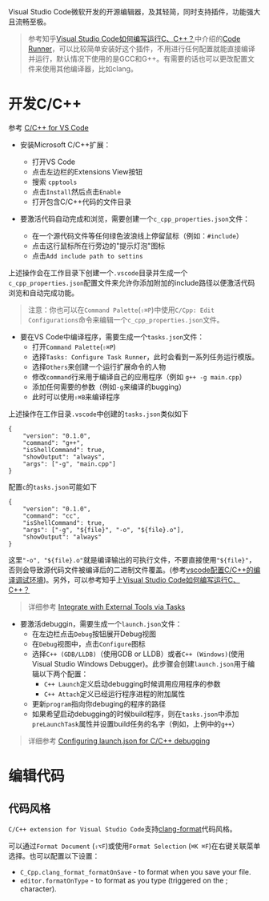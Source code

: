 Visual Studio Code微软开发的开源编辑器，及其轻简，同时支持插件，功能强大且流畅至极。

> 参考知乎[Visual Studio Code如何编写运行C、C++？](https://www.zhihu.com/question/30315894)中介绍的[Code Runner](https://marketplace.visualstudio.com/items?itemName=formulahendry.code-runner)，可以比较简单安装好这个插件，不用进行任何配置就能直接编译并运行，默认情况下使用的是GCC和G++。有需要的话也可以更改配置文件来使用其他编译器，比如clang。

# 开发C/C++

参考 [C/C++ for VS Code](https://code.visualstudio.com/docs/languages/cpp)

* 安装Microsoft C/C++扩展：
  * 打开VS Code
  * 点击左边栏的Extensions View按钮
  * 搜索 `cpptools`
  * 点击`Install`然后点击`Enable`
  * 打开包含C/C++代码的文件目录

* 要激活代码自动完成和浏览，需要创建一个`c_cpp_properties.json`文件：
  * 在一个源代码文件等任何绿色波浪线上停留鼠标（例如：`#include`）
  * 点击这行鼠标所在行旁边的"提示灯泡"图标
  * 点击`Add include path to settins`

上述操作会在工作目录下创建一个`.vscode`目录并生成一个`c_cpp_properties.json`配置文件来允许你添加附加的include路径以便激活代码浏览和自动完成功能。

> 注意：你也可以在`Command Palette`(`⇧⌘P`)中使用`C/Cpp: Edit Configurations`命令来编辑一个`c_cpp_properties.json`文件。

* 要在VS Code中编译程序，需要生成一个`tasks.json`文件：
  * 打开`Command Palette`(`⇧⌘P`)
  * 选择`Tasks: Configure Task Runner`，此时会看到一系列任务运行模版。
  * 选择`Others`来创建一个运行扩展命令的人物
  * 修改`command`行来用于编译自己的应用程序（例如 `g++ -g main.cpp`）
  * 添加任何需要的参数（例如`-g`来编译的bugging）
  * 此时可以使用`⇧⌘B`来编译程序

上述操作在工作目录`.vscode`中创建的`tasks.json`类似如下

```
{
    "version": "0.1.0",
    "command": "g++",
    "isShellCommand": true,
    "showOutput": "always",
    "args": ["-g", "main.cpp"]
}
```

配置`c`的`tasks.json`可能如下

```
{
    "version": "0.1.0",
    "command": "cc",
    "isShellCommand": true,
    "args": ["-g", "${file}", "-o", "${file}.o"],
    "showOutput": "always"
}
```

这里`"-o", "${file}.o"`就是编译输出的可执行文件，不要直接使用`"${file}"`，否则会导致源代码文件被编译后的二进制文件覆盖。(参考[vscode配置C/C++的编译调试环境](http://jacean.github.io/2016/04/04/vscode%E9%85%8D%E7%BD%AEC-C-%E7%9A%84%E7%BC%96%E8%AF%91%E8%B0%83%E8%AF%95%E7%8E%AF%E5%A2%83/))。另外，可以参考知乎上[Visual Studio Code如何编写运行C、C++？](https://www.zhihu.com/question/30315894)

> 详细参考 [Integrate with External Tools via Tasks](https://code.visualstudio.com/docs/editor/tasks)

* 要激活debuggin，需要生成一个`launch.json`文件：
  * 在左边栏点击`Debug`按钮展开Debug视图
  * 在`Debug`视图中，点击`Configure`图标
  * 选择`C++ (GDB/LLDB)`（使用GDB or LLDB）或者`C++ (Windows)`(使用Visual Studio Windows Debugger)。此步骤会创建`launch.json`用于编辑以下两个配置：
    * `C++ Launch`定义启动debugging时候调用应用程序的参数
    * `C++ Attach`定义已经运行程序进程的附加属性
  * 更新`program`指向你debuging的程序的路径
  * 如果希望启动debugging的时候build程序，则在`tasks.json`中添加`preLaunchTask`属性并设置build任务的名字（例如，上例中的`g++`）

> 详细参考 [Configuring launch.json for C/C++ debugging](https://github.com/Microsoft/vscode-cpptools/blob/master/launch.md)

# 编辑代码

## 代码风格

`C/C++ extension for Visual Studio Code`支持[clang-format](http://clang.llvm.org/docs/ClangFormat.html)代码风格。

可以通过`Format Document` (`⇧⌥F`)或使用`Format Selection` (`⌘K ⌘F`)在右键关联菜单选择。也可以配置以下设置：

* `C_Cpp.clang_format_formatOnSave` - to format when you save your file.
* `editor.formatOnType` - to format as you type (triggered on the ; character).
